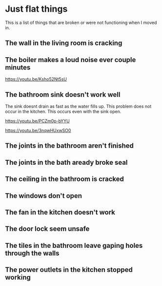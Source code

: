 # Just flat things

This is a list of things that are broken or were not functioning when I moved in.

## The wall in the living room is cracking

## The boiler makes a loud noise ever couple minutes

https://youtu.be/Ksho52Nt5sU

## The bathroom sink doesn't work well

The sink doesnt drain as fast as the water fills up. This problem does not occur in the kitchen. This occurs even with the sink open.

https://youtu.be/PCZm0p-bYYU

https://youtu.be/3nqwHUxwSO0


## The joints in the bathroom aren't finished

## The joints in the bath aready broke seal

## The ceiling in the bathroom is cracked

## The windows don't open

## The fan in the kitchen doesn't work

## The door lock seem unsafe

## The tiles in the bathroom leave gaping holes through the walls

## The power outlets in the kitchen stopped working

